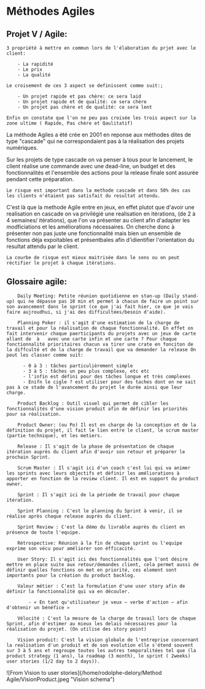 # Méthodes Agiles

## Projet V / Agile: 

    3 propriété à mettre en commun lors de l'élaboration du prjet avec le client: 

        - La rapidité
        - Le prix
        - La qualité

    Le croisement de ces 3 aspect se definissent comme suit:; 

        - Un projet rapide et pas chère: ce sera laid
        - Un projet rapide et de qualité: ce sera chère
        - Un projet pas chère et de qualité: ce sera lent

    Enfin on constate que l'on ne peu pas croisée les trois aspect sur la zone ultime ( Rapide, Pas chère et Qaulitatif) 


La méthode Agiles a été crée en 2001 en reponse aux méthodes dites de type "cascade" qui ne correspondaient pas à la réalisation des projets numériques. 

Sur les projets de type cascade on va penser à tous pour le lancement, le client réalise une commande avec une dead-line, un budget et des fonctionnalités et l'ensemble des actions pour la release finale sont assurée pendant cette préparation. 

    Le risque est important dans la methode cascade et dans 50% des cas les clients n'étaient pas satisfait du resultat attendu. 

C'est là que la methode Agile entre en jeux, en effet plutot que d'avoir une realisation en cascade on va privilégié une realisation en itérations, (de 2 à 4 semaines/ itérations), que l'on va présenter au client afin d'adapter les modficiations et les améliorations nécessaires. On cherche donc à présenter non pas juste une fonctionnalité mais bien un ensemble de fonctions déja expoitables et présentbales afin d'idientifier l'orientation du resultat attendu par le client. 

    La courbe de risque est mieux maitrisée dans le sens ou on peut réctifier le projet à chaque itérations.

## Glossaire agile: 

        Daily Meeting: Petite réunion quotidienne en stan-up (Daily stand-up) qui ne dépasse pas 10 min et permet à chacun de faire un point sur son avancement dans le sprint (ce que j'ai fait hier, ce que je vais faire aujroudhui, si j'ai des difficultées/besoin d'aide).

        Planning Poker : il s'agit d'une estimation de la charge de travail et pour la réalisation de chaque fonctionnalité. En effet on fait intervenir chaque paerticipants du projets avec un jeux de carte allant de  à   avec une carte infin et une carte ? Pour chaque fonctionnalité prioritaires chacun va tirer une crate en fonciton de la diffculté et de la charge de travail que va demander la release On peut les classer comme suit: 

          - 0 à 3 : tâches particulièrement simple
          - 3 à 5 : tâches un peu plus complexe, etc etc
          - l'infin est défini pour des tâches longue et très complexes
          - Enifn le cigle ? est utiliser pour des taches dont on ne sait pas à ce stade de l'avancement du projet le durée ainsi que leur charge. 

        Product Backlog : Outil visuel qui permet de cibler les fonctionnalités d'une vision produit afin de définir les priorités pour sa réalisation. 

        Product Owner: (ou Po) Il est en charge de la conception et de la définition du projet, il fait le lien entre le client, le scrum master (partie technique), et les metiers. 

        Release : Il s'agit de la phase de présentation de chaque itération auprès du client afin d'avoir son retour et préparer le prochain Sprint. 

        Scrum Master : Il s'agit ici d'un coach c'est lui qui va animer les sprints avec leurs objectifs et définir les améliorations à apporter en fonction de la review client. Il est en support du product owner. 

        Sprint : Il s'agit ici de la période de travail pour chaque itération. 

        Sprint Planning : C'est le planning du Sprint à venir, il se réalise après chaque release auprès du client. 

        Sprint Review : C'est la démo du livrable auprès du client en présence de toute l'equipe. 

        Rétrospective: Réunion à la fin de chaque sprint ou l'equipe exprime son vécu pour améliorer son éfficacité. 

        User Story: Il s'agit ici des fonctionnalités que l'ont désire mettre en place suite aux retour/demandes client, cela permet aussi de définir quelles fonctions on met en priorité, ces element sont importants pour la création du product backlog.

        Valeur métier : C'est la formulation d'une user story afin de définir la fonctionnalité qui va en découler. 

            - « En tant qu'utilisateur je veux — verbe d'action — afin d'obtenir un bénéfice »

        Vélocité : C'est la mesure de la charge de travail lors de chaque Sprint, afin d'estimer au mieux les delais nécessaires pour la réalisation du projet. (On utilise des story point)

        Vision produit: C'est la vision globale de l'entreprise concernant la realisation d'un produit et de son evolution elle s'étend souvent sur 3 à 5 ans et regroupe toutes les autres temporalitées tel que (la product strategy (1 ans), la roadmap (3 month), le sprint ( 2weeks) user stories (1/2 day to 2 days)).
 

![From Vision to user stories](/home/rodolphe-delory/Method Agile/VisionProduct.jpeg "Vision schema")

